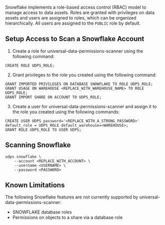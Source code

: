 Snowflake implements a role-based access control (RBAC) model to manage access to data assets. Roles are granted with privileges on data assets and users are assigned to roles, which can be organized hierarchically. All users are assigned to the `PUBLIC` role by default.

## Setup Access to Scan a Snowflake Account
1. Create a role for universal-data-permissions-scanner using the following command:
```
CREATE ROLE UDPS_ROLE;
```
2. Grant privileges to the role you created using the following command:
```
GRANT IMPORTED PRIVILEGES ON DATABASE SNOWFLAKE TO ROLE UDPS_ROLE;
GRANT USAGE ON WAREHOUSE <REPLACE_WITH_WAREHOUSE_NAME> TO ROLE UDPS_ROLE;
GRANT IMPORT SHARE ON ACCOUNT TO UDPS_ROLE;
```
3. Create a user for universal-data-permissions-scanner and assign it to the role you created using the following commands:
```
CREATE USER UDPS password='<REPLACE_WITH_A_STRONG_PASSWORD>' default_role = UDPS_ROLE default_warehouse=<WAREHOUSE>;
GRANT ROLE UDPS_ROLE TO USER UDPS;
```

## Scanning Snowflake
```
udps snowflake \
    --account <REPLACE_WITH_ACCOUNT> \
    --username <USERNAME> \
    --password <PASSWORD> 
```

## Known Limitations
The following Snowflake features are not currently supported by universal-data-permissions-scanner:

* SNOWFLAKE database roles
* Permissions on objects to a share via a database role
